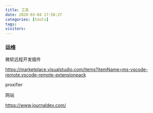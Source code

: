 ```yaml
---
title: 工具
date: 2020-03-04 17:58:27
categories: [tools]
tags: 
visitors:
---
```

### 运维

微软远程开发插件

<https://marketplace.visualstudio.com/items?itemName=ms-vscode-remote.vscode-remote-extensionpack>

proxifier



网站

<https://www.journaldev.com/>